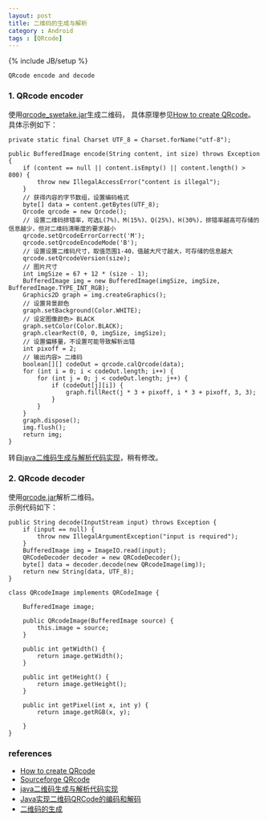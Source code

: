 ```yaml
---
layout: post
title: 二维码的生成与解析
category : Android
tags : [QRcode]
---
```

{% include JB/setup %}


`QRcode encode and decode`  

### 1. QRcode encoder
使用[qrcode_swetake.jar](http://www.venus.dti.ne.jp/~swe/program/qrcode_java0.50beta10.tar.gz)生成二维码，
具体原理参见[How to create QRcode](http://swetake.com/qr/qr1_en.html)。  
具体示例如下：

	private static final Charset UTF_8 = Charset.forName("utf-8");
	
	public BufferedImage encode(String content, int size) throws Exception {
		if (content == null || content.isEmpty() || content.length() > 800) {
			throw new IllegalAccessError("content is illegal");
		}
		// 获得内容的字节数组，设置编码格式
		byte[] data = content.getBytes(UTF_8);
		Qrcode qrcode = new Qrcode();
		// 设置二维码排错率，可选L(7%)、M(15%)、Q(25%)、H(30%)，排错率越高可存储的信息越少，但对二维码清晰度的要求越小
		qrcode.setQrcodeErrorCorrect('M');
		qrcode.setQrcodeEncodeMode('B');
		// 设置设置二维码尺寸，取值范围1-40，值越大尺寸越大，可存储的信息越大
		qrcode.setQrcodeVersion(size);
		// 图片尺寸
		int imgSize = 67 + 12 * (size - 1);
		BufferedImage img = new BufferedImage(imgSize, imgSize, BufferedImage.TYPE_INT_RGB);
		Graphics2D graph = img.createGraphics();
		// 设置背景颜色
		graph.setBackground(Color.WHITE);
		// 设定图像颜色> BLACK
		graph.setColor(Color.BLACK);
		graph.clearRect(0, 0, imgSize, imgSize);
		// 设置偏移量，不设置可能导致解析出错
		int pixoff = 2;
		// 输出内容> 二维码
		boolean[][] codeOut = qrcode.calQrcode(data);
		for (int i = 0; i < codeOut.length; i++) {
			for (int j = 0; j < codeOut.length; j++) {
				if (codeOut[j][i]) {
					graph.fillRect(j * 3 + pixoff, i * 3 + pixoff, 3, 3);
				}
			}
		}
		graph.dispose();
		img.flush();
		return img;
	}

转自[java二维码生成与解析代码实现](http://blog.csdn.net/about58238/article/details/7494704)，稍有修改。  

### 2. QRcode decoder
使用[qrcode.jar](http://sourceforge.jp/projects/qrcode/)解析二维码。  
示例代码如下：

	public String decode(InputStream input) throws Exception {
		if (input == null) {
			throw new IllegalArgumentException("input is required");
		}
		BufferedImage img = ImageIO.read(input);
		QRCodeDecoder decoder = new QRCodeDecoder();
		byte[] data = decoder.decode(new QRcodeImage(img));
		return new String(data, UTF_8);
	}
	
	class QRcodeImage implements QRCodeImage {

		BufferedImage image;

		public QRcodeImage(BufferedImage source) {
			this.image = source;
		}

		public int getWidth() {
			return image.getWidth();
		}

		public int getHeight() {
			return image.getHeight();
		}

		public int getPixel(int x, int y) {
			return image.getRGB(x, y);

		}
	}


### references
+ [How to create QRcode](http://swetake.com/qr/index-e.html)
+ [Sourceforge QRcode](http://sourceforge.jp/projects/qrcode/)
+ [java二维码生成与解析代码实现](http://blog.csdn.net/about58238/article/details/7494704)
+ [Java实现二维码QRCode的编码和解码](http://blog.csdn.net/chenhuade85/article/details/7492985)
+ [二维码的生成](http://shenjun134.iteye.com/blog/1662044)

